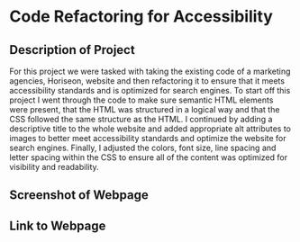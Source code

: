# Code Refactoring for Accessibility

## Description of Project

For this project we were tasked with taking the existing code of a marketing agencies, Horiseon, website and then refactoring it to ensure that it meets accessibility standards and is optimized for search engines. To start off this project I went through the code to make sure semantic HTML elements were present, that the HTML was structured in a logical way and that the CSS followed the same structure as the HTML. I continued by adding a descriptive title to the whole website and added appropriate alt attributes to images to better meet accessibility standards and optimize the website for search engines. Finally, I adjusted the colors, font size, line spacing and letter spacing within the CSS to ensure all of the content was optimized for visibility and readability.

## Screenshot of Webpage

## Link to Webpage

